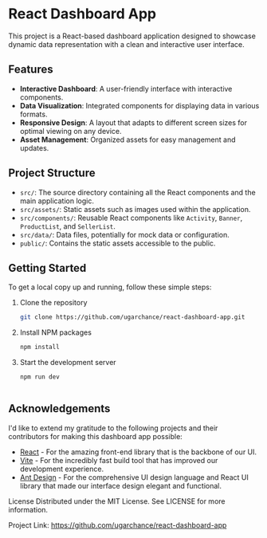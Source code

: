 
# React Dashboard App

This project is a React-based dashboard application designed to showcase dynamic data representation with a clean and interactive user interface.

## Features

- **Interactive Dashboard**: A user-friendly interface with interactive components.
- **Data Visualization**: Integrated components for displaying data in various formats.
- **Responsive Design**: A layout that adapts to different screen sizes for optimal viewing on any device.
- **Asset Management**: Organized assets for easy management and updates.

## Project Structure

- `src/`: The source directory containing all the React components and the main application logic.
- `src/assets/`: Static assets such as images used within the application.
- `src/components/`: Reusable React components like `Activity`, `Banner`, `ProductList`, and `SellerList`.
- `src/data/`: Data files, potentially for mock data or configuration.
- `public/`: Contains the static assets accessible to the public.

## Getting Started

To get a local copy up and running, follow these simple steps:

1. Clone the repository
   ```sh
   git clone https://github.com/ugarchance/react-dashboard-app.git

2. Install NPM packages
   ```sh
   npm install

3. Start the development server
   ```sh
   npm run dev



## Acknowledgements

I'd like to extend my gratitude to the following projects and their contributors for making this dashboard app possible:

- [React](https://reactjs.org/) - For the amazing front-end library that is the backbone of our UI.
- [Vite](https://vitejs.dev/) - For the incredibly fast build tool that has improved our development experience.
- [Ant Design](https://ant.design/) - For the comprehensive UI design language and React UI library that made our interface design elegant and functional.


License
Distributed under the MIT License. See LICENSE for more information.


Project Link: https://github.com/ugarchance/react-dashboard-app
